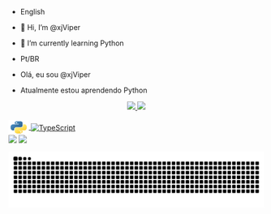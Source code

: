 - English
- 👋 Hi, I’m @xjViper
- 🌱 I’m currently learning Python

- Pt/BR
- Olá, eu sou @xjViper
- Atualmente estou aprendendo Python

<div align="center">
  <a href="https://github.com/xjViper">
  <img height="180em" src="https://github-readme-stats.vercel.app/api?username=xjViper&show_icons=true&theme=github_dark&include_all_commits=true&count_private=true"/>
  <img height="180em" src="https://github-readme-stats.vercel.app/api/top-langs/?username=xjViper&layout=compact&langs_count=7&theme=github_dark"/>
</div>
  
<div style="display: inline_block"><br>
  <img align="center" alt="Python" height="30" width="40" src="https://raw.githubusercontent.com/devicons/devicon/master/icons/python/python-original.svg">
  <img align="center" alt="TypeScript" height="30" width="40" src="https://skills.thijs.gg/icons?i=ts&theme=dark">
</div>
  
 <div> 
  <a href = "mailto:jvperfeito@gmail.com"><img src="https://img.shields.io/badge/Gmail-D14836?style=for-the-badge&logo=gmail&logoColor=white" target="_blank"></a>
  <a href="https://www.linkedin.com/in/joão-vitor-perfeito-rocha-65ab02182/" target="_blank"><img src="https://img.shields.io/badge/-LinkedIn-%230077B5?style=for-the-badge&logo=linkedin&logoColor=white" target="_blank"></a> 
        </div>

  ![Snake animation](https://github.com/xjViper/xjViper/blob/output/github-contribution-grid-snake.svg)

